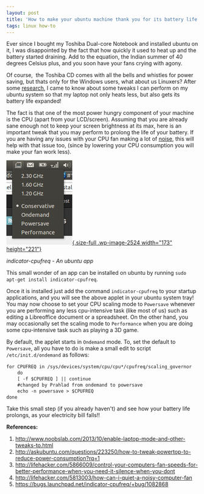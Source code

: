 ```yaml
---
layout: post
title: 'How to make your ubuntu machine thank you for its battery life!'
tags: linux how-to
---
```


Ever since I bought my Toshiba Dual-core Notebook and installed ubuntu on it, I was disappointed by the fact that how quickly it used to heat up and the battery started draining. Add to the equation, the Indian summer of 40 degrees Celsius plus, and you soon have your fans crying with agony.<!--more-->

Of course,  the Toshiba CD comes with all the bells and whistles for power saving, but thats only for the Windows users, what about us Linuxers? After some [research](http://www.noobslab.com/2013/10/enable-laptop-mode-and-other-tweaks-to.html), I came to know about some tweaks I can perform on my ubuntu system so that my laptop not only heats less, but also gets its battery life expanded!

The fact is that one of the most power hungry component of your machine is the CPU (apart from your LCD/screen). Assuming that you are already sane enough not to keep your screen brightness at its max, here is an important tweak that you may perform to prolong the life of your battery. If you are having any issues with your CPU fan making a lot of [noise](http://lifehacker.com/5813003/how-can-i-quiet-a-noisy-computer-fan), this will help with that issue too, (since by lowering your CPU consumption you will make your fan work less).

[![indicator-cpufreq - An ubuntu app](/uploads/old/indicator-cpufreq.png){.size-full .wp-image-2524 width="173" height="221"}](http://prahladyeri.github.io/uploads/old/indicator-cpufreq.png)

*indicator-cpufreq - An ubuntu app*

This small wonder of an app can be installed on ubuntu by running `sudo apt-get install indicator-cpufreq`.

Once it is installed just add the command `indicator-cpufreq` to your startup applications, and you will see the above applet in your ubuntu system tray! You may now choose to set your CPU scaling mode to `Powersave` whenever you are performing any less cpu-intensive task (like most of us) such as editing a Libreoffice document or a spreadsheet. On the other hand, you may occasionally set the scaling mode to `Performance` when you are doing some cpu-intensive task such as playing a 3D game.

By default, the applet starts in `Ondemand` mode. To, set the default to `Powersave`, all you have to do is make a small edit to script `/etc/init.d/ondemand` as follows:

	for CPUFREQ in /sys/devices/system/cpu/cpu*/cpufreq/scaling_governor
		do
		[ -f $CPUFREQ ] || continue
		#changed by Prahlad from ondemand to powersave
		echo -n powersave > $CPUFREQ
	done

Take this small step (if you already haven't) and see how your battery life prolongs, as your electricity bill falls!!

**References:**

1.  <http://www.noobslab.com/2013/10/enable-laptop-mode-and-other-tweaks-to.html>
2.  <http://askubuntu.com/questions/223250/how-to-tweak-powertop-to-reduce-power-consumption?rq=1>
3.  <http://lifehacker.com/5866009/control-your-computers-fan-speeds-for-better-performance-when-you-need-it-silence-when-you-dont>
4.  <http://lifehacker.com/5813003/how-can-i-quiet-a-noisy-computer-fan>
5.  <https://bugs.launchpad.net/indicator-cpufreq/+bug/1082868>
